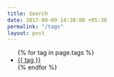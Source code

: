 ```yaml
---
title: Search
date: 2017-09-09 14:38:00 +05:30
permalink: "/tags"
layout: post
---
```


<ul>
  {% for tag in page.tags %}
    <li>
      <a href="/{{ site.tag_page_dir }}/{{ tag | slugify: 'pretty' }}/">{{ tag }}</a>
    </li>
  {% endfor %}
</ul>